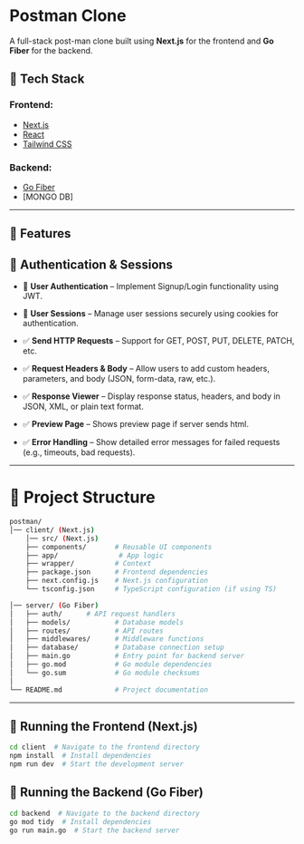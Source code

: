 # Postman Clone

A full-stack post-man clone built using **Next.js** for the frontend and **Go Fiber** for the backend.

## 🚀 Tech Stack

### Frontend:
- [Next.js](https://nextjs.org/)
- [React](https://react.dev/)
- [Tailwind CSS](https://tailwindcss.com/)

### Backend:
- [Go Fiber](https://gofiber.io/)
- [MONGO DB]

---

## 📌 Features
## 🔹 Authentication & Sessions  
- 🔐 **User Authentication** – Implement Signup/Login functionality using JWT.  
- 🍪 **User Sessions** – Manage user sessions securely using cookies for authentication.  
- ✅ **Send HTTP Requests** – Support for GET, POST, PUT, DELETE, PATCH, etc.  
- ✅ **Request Headers & Body** – Allow users to add custom headers, parameters, and body (JSON, form-data, raw, etc.).  
- ✅ **Response Viewer** – Display response status, headers, and body in JSON, XML, or plain text format.  
- ✅ **Preview Page** – Shows preview page if server sends html. 

- ✅ **Error Handling** – Show detailed error messages for failed requests (e.g., timeouts, bad requests). 


---

# 📂 Project Structure

```bash
postman/
│── client/ (Next.js)
    │── src/ (Next.js)
    ├── components/       # Reusable UI components
    ├── app/               # App logic
    ├── wrapper/          # Context
    ├── package.json      # Frontend dependencies
    ├── next.config.js    # Next.js configuration
    └── tsconfig.json     # TypeScript configuration (if using TS)

│── server/ (Go Fiber)
│   ├── auth/      # API request handlers
│   ├── models/           # Database models
│   ├── routes/           # API routes
│   ├── middlewares/      # Middleware functions
│   ├── database/         # Database connection setup
│   ├── main.go           # Entry point for backend server
│   ├── go.mod            # Go module dependencies
│   └── go.sum            # Go module checksums
│
└── README.md             # Project documentation
```

---

## 🔹 Running the Frontend (Next.js)  

```bash
cd client  # Navigate to the frontend directory
npm install  # Install dependencies
npm run dev  # Start the development server
```
## 🔹 Running the Backend (Go Fiber)  

```bash
cd backend  # Navigate to the backend directory
go mod tidy  # Install dependencies
go run main.go  # Start the backend server
```